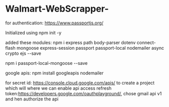 # Walmart-WebScrapper-

for authentication: https://www.passportjs.org/

Initialized using npm init -y

added these modules: npm i express path body-parser dotenv connect-flash mongoose express-session passport passport-local nodemailer async crypto ejs --save

npm i passport-local-mongoose --save

google apis: npm install googleapis nodemailer

for secret id: https://console.cloud.google.com/apis/ to create a project which will where we can enable api access
refresh token:https://developers.google.com/oauthplayground/, chose gmail api v1 and hen authorize the api

